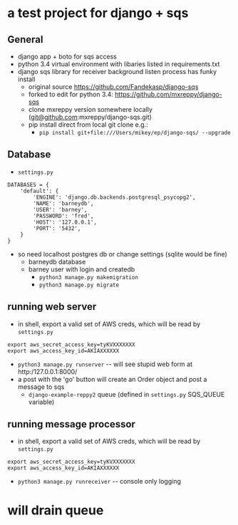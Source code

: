 # a test project for django + sqs


## General
* django app + boto for sqs access
* python 3.4 virtual environment with libaries listed in requirements.txt
* django sqs library for receiver background listen process has funky install
    * original source https://github.com/Fandekasp/django-sqs
    * forked to edit for python 3.4: https://github.com/mxreppy/django-sqs
    * clone mxreppy version somewhere locally (git@github.com:mxreppy/django-sqs.git)
    * pip install direct from local git clone e.g.:
        * `pip install git+file:///Users/mikey/ep/django-sqs/ --upgrade`
    
    
## Database 

* `settings.py`

```
DATABASES = {
    'default': {
        'ENGINE': 'django.db.backends.postgresql_psycopg2',
        'NAME': 'barneydb',
        'USER': 'barney',
        'PASSWORD': 'fred',
        'HOST': '127.0.0.1',
        'PORT': '5432',
    }
}
```
   
* so need localhost postgres db or change settings (sqlite would be fine)
    * barneydb database
    * barney user with login and createdb
        * `python3 manage.py makemigration`
        * `python3 manage.py migrate`
     
## running web server
* in shell, export a valid set of AWS creds, which will be read by `settings.py`

```
export aws_secret_access_key=tyKVXXXXXXX
export aws_access_key_id=AKIAXXXXXX
```

* `python3 manage.py runserver`  -- will see stupid web form at http:/127.0.0.1:8000/
* a post with the 'go' button will create an Order object and post a message to sqs
    * `django-example-reppy2` queue (defined in `settings.py` SQS_QUEUE variable)
    
   
## running message processor
* in shell, export a valid set of AWS creds, which will be read by `settings.py`

```
export aws_secret_access_key=tyKVXXXXXXX
export aws_access_key_id=AKIAXXXXXX
```

* `python3 manage.py runreceiver`  -- console only logging
# will drain queue
    